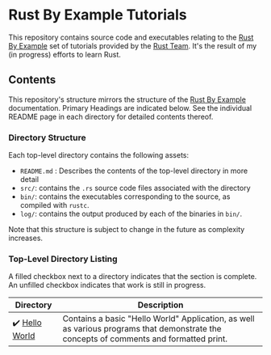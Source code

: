 # Rust By Example Tutorials
This repository contains source code and executables relating to the [Rust By Example][RBE] set of tutorials provided by the [Rust Team](https://www.rust-lang.org/). It's the result of my (in progress) efforts to learn Rust.

## Contents
This repository's structure mirrors the structure of the [Rust By Example][RBE] documentation. Primary Headings are indicated below. See the individual README page in each directory for detailed contents thereof.

### Directory Structure
Each top-level directory contains the following assets:
- `README.md` : Describes the contents of the top-level directory in more detail
- `src/`: contains the `.rs` source code files associated with the directory
- `bin/`: contains the executables corresponding to the source, as compiled with `rustc`.
- `log/`: contains the output produced by each of the binaries in `bin/`.

Note that this structure is subject to change in the future as complexity increases.

### Top-Level Directory Listing
A filled checkbox next to a directory indicates that the section is complete. An unfilled checkbox indicates that work is still in progress.

|Directory|Description|
|---|---|
|✔️ [Hello World](./hello_world/)| Contains a basic "Hello World" Application, as well as various programs that demonstrate the concepts of comments and formatted print.|

<!--Links-->
[RBE]:(https://doc.rust-lang.org/stable/rust-by-example/index.html)